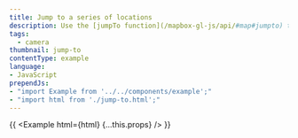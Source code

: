 ```yaml
---
title: Jump to a series of locations
description: Use the [jumpTo function](/mapbox-gl-js/api/#map#jumpto) to showcase multiple locations.
tags:
  - camera
thumbnail: jump-to
contentType: example
language:
- JavaScript
prependJs:
- "import Example from '../../components/example';"
- "import html from './jump-to.html';"
---
```


{{ <Example html={html} {...this.props} /> }}
